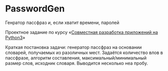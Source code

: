 # PasswordGen
Генратор пассфраз и, если хватит времени, паролей

Проектное задание по курсу «[Совместная разработка приложений на Python3](https://uneex.org/LecturesCMC/PythonDevelopment2019)»

Краткая постановка задачи: генератор пассфраз на основании словарей, получаемых из разоличных мест. Задаётся количество влов в пассфразе, алгоритм составления, максимальный/минимальный размер слов, исходник словаря. Выводится несколько неа пробу.
